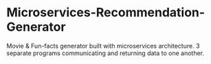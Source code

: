 # Microservices-Recommendation-Generator
Movie &amp; Fun-facts generator built with microservices architecture. 3 separate programs communicating and returning data to one another. 
